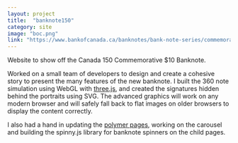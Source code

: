 ```yaml
---
layout: project
title:  "banknote150"
category: site
image: "boc.png"
link: "https://www.bankofcanada.ca/banknotes/bank-note-series/commemorative-notes/banknote150/"
---
```

Website to show off the Canada 150 Commemorative $10 Banknote.

Worked on a small team of developers to design and create a cohesive story to present the many features of the new banknote. I built the 360 note simulation using WebGL with [three.js](https://threejs.org/), and created the signatures hidden behind the portraits using SVG. The advanced graphics will work on any modern browser and will safely fall back to flat images on older browsers to display the content correctly.

I also had a hand in updating the [polymer pages](https://www.bankofcanada.ca/banknotes/bank-note-series/frontiers/), working on the carousel and building the spinny.js library for banknote spinners on the child pages.
